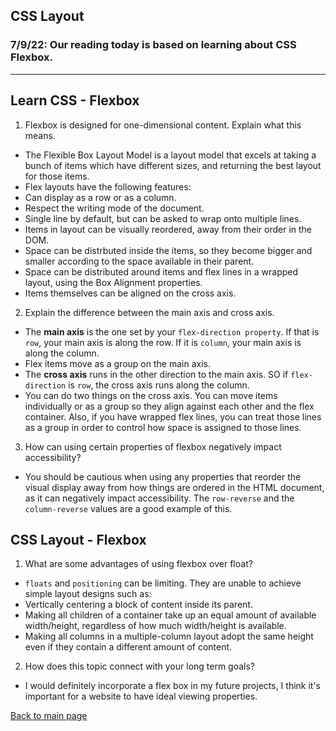 ## CSS Layout

### 7/9/22: Our reading today is based on learning about CSS Flexbox. 

---

## Learn CSS - Flexbox

1. Flexbox is designed for one-dimensional content. Explain what this means.
- The Flexible Box Layout Model is a layout model that excels at taking a bunch of items which have different sizes, and returning the best layout for those items. 
-  Flex layouts have the following features:
- Can display as a row or as a column.
- Respect the writing mode of the document.
- Single line by default, but can be asked to wrap onto multiple lines.
- Items in layout can be visually reordered, away from their order in the DOM.
- Space can be distrbuted inside the items, so they become bigger and smaller according to the space available in their parent.
- Space can be distributed around items and flex lines in a wrapped layout, using the Box Alignment properties.
- Items themselves can be aligned on the cross axis. 

2. Explain the difference between the main axis and cross axis.
- The **main axis** is the one set by your `flex-direction property`. If that is `row`, your main axis is along the row. If it is `column`, your main axis is along the column. 
- Flex items move as a group on the main axis. 
- The **cross axis** runs in the other direction to the main axis. SO if `flex-direction` is `row`, the cross axis runs along the column. 
- You can do two things on the cross axis. You can move items individually or as a group so they align against each other and the flex container. Also, if you have wrapped flex lines, you can treat those lines as a group in order to control how space is assigned to those lines. 

3. How can using certain properties of flexbox negatively impact accessibility?
- You should be cautious when using any properties that reorder the visual display away from how things are ordered in the HTML document, as it can negatively impact accessibility. The `row-reverse` and the `column-reverse` values are a good example of this. 

## CSS Layout - Flexbox

1. What are some advantages of using flexbox over float?
- `floats` and `positioning` can be limiting. They are unable to achieve simple layout designs such as:
- Vertically centering a block of content inside its parent.
- Making all children of a container take up an equal amount of available width/height, regardless of how much width/height is available. 
- Making all columns in a multiple-column layout adopt the same height even if they contain a different amount of content. 

2. How does this topic connect with your long term goals?
- I would definitely incorporate a flex box in my future projects, I think it's important for a website to have ideal viewing properties.


[Back to main page](README.md)